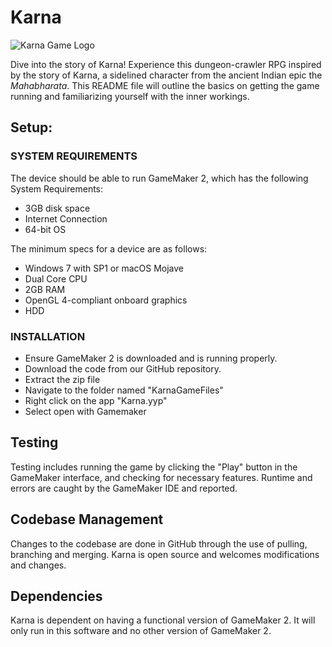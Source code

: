 # Karna

![Karna Game Logo](https://i.imgur.com/KkcIn36.png)


Dive into the story of Karna! Experience this dungeon-crawler RPG inspired by the story of Karna, a sidelined character from the ancient Indian epic the _Mahabharata_. This README file will outline the basics on getting the game running and familiarizing yourself with the inner workings.


## Setup:

### SYSTEM REQUIREMENTS

The device should be able to run GameMaker 2, which has the following System Requirements:

* 3GB disk space
* Internet Connection
* 64-bit OS


The minimum specs for a device are as follows:

* Windows 7 with SP1 or macOS Mojave
* Dual Core CPU
* 2GB RAM
* OpenGL 4-compliant onboard graphics
* HDD



### INSTALLATION

* Ensure GameMaker 2 is downloaded and is running properly.
* Download the code from our GitHub repository.
* Extract the zip file
* Navigate to the folder named "KarnaGameFiles"
* Right click on the app "Karna.yyp"
* Select open with Gamemaker


## Testing

Testing includes running the game by clicking the "Play" button in the GameMaker interface, and checking for necessary features. Runtime and errors are caught by the GameMaker IDE and reported.


## Codebase Management

Changes to the codebase are done in GitHub through the use of pulling, branching and merging. Karna is open source and welcomes modifications and changes.


## Dependencies

Karna is dependent on having a functional version of GameMaker 2. It will only run in this software and no other version of GameMaker 2.





